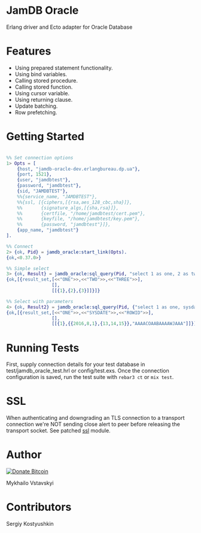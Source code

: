 JamDB Oracle
============
Erlang driver and Ecto adapter for Oracle Database

Features
=====

* Using prepared statement functionality.
* Using bind variables.
* Calling stored procedure.
* Calling stored function.
* Using cursor variable.
* Using returning clause.
* Update batching.
* Row prefetching.

Getting Started
=====
```erl

%% Set connection options
1> Opts = [
    {host, "jamdb-oracle-dev.erlangbureau.dp.ua"},
    {port, 1521},
    {user, "jamdbtest"},
    {password, "jamdbtest"},
    {sid, "JAMDBTEST"},
    %%{service_name, "JAMDBTEST"},
    %%{ssl, [{ciphers,[{rsa,aes_128_cbc,sha}]},
    %%       {signature_algs,[{sha,rsa}]},
    %%       {certfile, "/home/jamdbtest/cert.pem"},
    %%       {keyfile, "/home/jamdbtest/key.pem"},
    %%       {password, "jamdbtest"}]},
    {app_name, "jamdbtest"}
].

%% Connect
2> {ok, Pid} = jamdb_oracle:start_link(Opts).
{ok,<0.37.0>}

%% Simple select
3> {ok, Result} = jamdb_oracle:sql_query(Pid, "select 1 as one, 2 as two, 3 as three from dual").
{ok,[{result_set,[<<"ONE">>,<<"TWO">>,<<"THREE">>],
                 [],
                 [[{1},{2},{3}]]}]}

%% Select with parameters
4> {ok, Result2} = jamdb_oracle:sql_query(Pid, {"select 1 as one, sysdate, rowid from dual where 1=:1 ",[1]}).
{ok,[{result_set,[<<"ONE">>,<<"SYSDATE">>,<<"ROWID">>],
                 [],
                 [[{1},{{2016,8,1},{13,14,15}},"AAAACOAABAAAAWJAAA"]]}]}

```

Running Tests
======
First, supply connection details for your test database in test/jamdb_oracle_test.hrl or config/test.exs. Once the connection configuration is saved, run the test suite with `rebar3 ct` or `mix test`.

SSL
======
When authenticating and downgrading an TLS connection to a transport connection we're NOT sending close alert to peer before releasing the transport socket. See patched [ssl](https://github.com/vstavskyi/ssl) module.

Author
======
[![Donate Bitcoin](https://img.shields.io/badge/donate-bitcoin-yellow.svg)](https://github.com/vstavskyi/blockchain)

Mykhailo Vstavskyi

Contributors
============
Sergiy Kostyushkin
